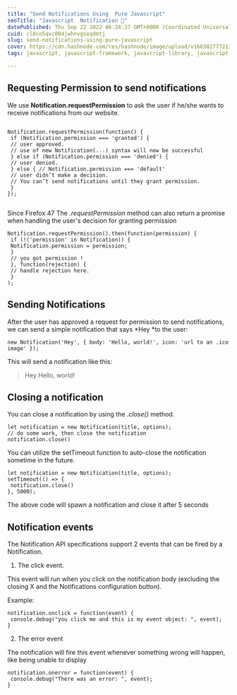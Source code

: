 ```yaml
---
title: "Send Notifications Using  Pure Javascript"
seoTitle: "Javascript  Notification 🔔"
datePublished: Thu Sep 22 2022 06:24:37 GMT+0000 (Coordinated Universal Time)
cuid: cl8co5qvc004jwhnvgsoqdmtj
slug: send-notifications-using-pure-javascript
cover: https://cdn.hashnode.com/res/hashnode/image/upload/v1663827772132/LFS_WvE0X.png
tags: javascript, javascript-framework, javascript-library, javascript-modules, push-notifications

---
```


##  Requesting Permission to send notifications

We use **Notification.requestPermission** to ask the user if he/she wants to receive notifications from our website.


```

Notification.requestPermission(function() {
 if (Notification.permission === 'granted') {
 // user approved.
 // use of new Notification(...) syntax will now be successful
 } else if (Notification.permission === 'denied') {
 // user denied.
 } else { // Notification.permission === 'default'
 // user didn’t make a decision.
 // You can’t send notifications until they grant permission.
 }
});


``` 
Since Firefox 47 The *.requestPermission* method can also return a promise when handling the user's decision for granting permission

 
```
Notification.requestPermission().then(function(permission) {
 if (!('permission' in Notification)) {
 Notification.permission = permission;
 }
 // you got permission !
 }, function(rejection) {
 // handle rejection here.
 }
);
```
 

## Sending Notifications


After the user has approved a request for permission to send notifications, we can send a simple notification that
says *Hey *to the user:


```
new Notification('Hey', { body: 'Hello, world!', icon: 'url to an .ico image' });

``` 
This will send a notification like this:

> Hey
> Hello, world!

## Closing a notification

You can close a notification by using the *.close()* method.




```
let notification = new Notification(title, options);
// do some work, then close the notification
notification.close()

``` 
You can utilize the setTimeout function to auto-close the notification sometime in the future.

```
let notification = new Notification(title, options);
setTimeout(() => {
 notification.close()
}, 5000);

``` 
The above code will spawn a notification and close it after 5 seconds

## Notification events

The Notification API specifications support 2 events that can be fired by a Notification.

1. The click event.

This event will run when you click on the notification body (excluding the closing X and the Notifications
configuration button).

Example:
```
notification.onclick = function(event) {
 console.debug("you click me and this is my event object: ", event);
}
```
2. The error event

The notification will fire this event whenever something wrong will happen, like being unable to display

```
notification.onerror = function(event) {
 console.debug("There was an error: ", event);
}
```





















